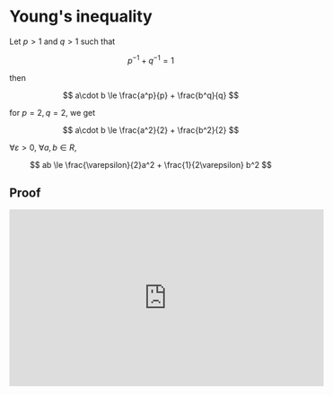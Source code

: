 # Young's inequality

Let $p>1$ and $q>1$ such that

$$
p^{-1} + q^{-1}=1
$$

then

$$
a\cdot b \le \frac{a^p}{p} + \frac{b^q}{q}
$$

for $p=2,q=2$, we get

$$
a\cdot b \le \frac{a^2}{2} + \frac{b^2}{2}
$$

$\forall \varepsilon > 0$, $\forall a,b \in R$,

$$
ab \le \frac{\varepsilon}{2}a^2 + \frac{1}{2\varepsilon} b^2
$$

## Proof

<iframe width="560" height="315" src="https://www.youtube.com/embed/yIXahhfRbTc" title="YouTube video player" frameborder="0" allow="accelerometer; autoplay; clipboard-write; encrypted-media; gyroscope; picture-in-picture" allowfullscreen></iframe>
